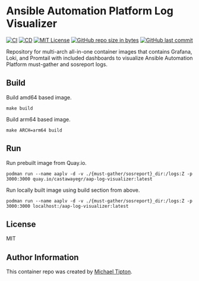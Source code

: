 Ansible Automation Platform Log Visualizer
=========
[![CI](https://github.com/CastawayEGR/aap-log-visualizer/actions/workflows/ci.yml/badge.svg)](https://github.com/CastawayEGR/aap-log-visualizer/actions/workflows/ci.yml)
[![CD](https://github.com/CastawayEGR/aap-log-visualizer/actions/workflows/cd.yml/badge.svg)](https://github.com/CastawayEGR/aap-log-visualizer/actions/workflows/cd.yml)
[![MIT License](https://img.shields.io/badge/License-MIT-brightgreen.svg)](https://opensource.org/licenses/MIT)
[![GitHub repo size in bytes](https://img.shields.io/github/repo-size/CastawayEGR/aap-log-visualizer.svg?logoColor=brightgreen)](https://github.com/CastawayEGR/aap-log-visualizer)
[![GitHub last commit](https://img.shields.io/github/last-commit/CastawayEGR/aap-log-visualizer.svg?logoColor=brightgreen)](https://github.com/CastawayEGR/aap-log-visualizer)

Repository for multi-arch all-in-one container images that contains Grafana, Loki, and Promtail with included dashboards to visualize Ansible Automation Platform must-gather and sosreport logs.

Build
------------

Build amd64 based image.

~~~
make build
~~~

Build arm64 based image.

~~~
make ARCH=arm64 build
~~~

Run
----------------

Run prebuilt image from Quay.io.

~~~
podman run --name aaplv -d -v ./{must-gather/sosreport}_dir:/logs:Z -p 3000:3000 quay.io/castawayegr/aap-log-visualizer:latest
~~~

Run locally built image using build section from above.

~~~
podman run --name aaplv -d -v ./{must-gather/sosreport}_dir:/logs:Z -p 3000:3000 localhost:/aap-log-visualizer:latest
~~~

License
-------

MIT

Author Information
------------------

This container repo was created by [Michael Tipton](https://ibeta.org).
